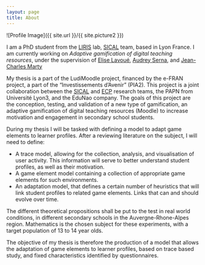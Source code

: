 ```yaml
---
layout: page
title: About
---
```

![Profile Image]({{ site.url }}/{{ site.picture2 }})

<p>I am a PhD student from the <a href="https://liris.cnrs.fr/en">LIRIS</a> lab, <a href="https://liris.cnrs.fr/en/team/sical">SICAL</a> team, based in 
Lyon France. I am currently working on <em>Adaptive gamification of digital teaching resources</em>, under the supervision of <a href="https://perso.liris.cnrs.fr/elise.lavoue/">Elise Lavoué</a>, <a href="https://perso.liris.cnrs.fr/audrey.serna/">Audrey Serna</a>, and <a href="https://jcmarty.wordpress.com/">Jean-Charles Marty</a></p>

<p>My thesis is a part of the LudiMoodle project, financed by the e-FRAN project, a part of the “Investissements d’Avenir” (PIA2). This project is a joint collaboration between the <a href="https://liris.cnrs.fr/en/team/sical">SICAL</a> and <a href="https://recherche.univ-lyon2.fr/ecp">ECP</a> research teams, the PAPN from Université Lyon3, and the EduNao company. The goals of this project are the conception, testing, and validation of a new type of gamification, an adaptive gamification of digital teaching resources (Moodle) to increase motivation and engagement in secondary school students.
 
During my thesis I will be tasked with defining a model to adapt game elements to learner profiles. After a reviewing literature on the subject, I will need to define:
<ul>
	<li>A trace model, allowing for the collection, analysis, and visualisation of user activity. This information will serve to better understand student profiles, as well as their motivation.</li>
	<li>A game element model containing a collection of appropriate game elements for such environments.</li>
	<li>An adaptation model, that defines a certain number of heuristics that will link student profiles to related game elements. Links that can and should evolve over time.</il>
</ul>

The different theoretical propositions shall be put to the test in real world conditions, in different secondary schools in the Auvergne-Rhone-Alpes region. Mathematics is the chosen subject for these experiments, with a target population of 13 to 14 year olds.
 
The objective of my thesis is therefore the production of a model that allows the adaptation of game elements to learner profiles, based on trace based study, and fixed characteristics identified by questionnaires.</p>
